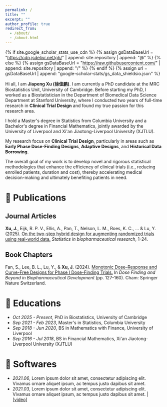 ```yaml
---
permalink: /
title: ""
excerpt: ""
author_profile: true
redirect_from: 
  - /about/
  - /about.html
---
```


{% if site.google_scholar_stats_use_cdn %}
{% assign gsDataBaseUrl = "https://cdn.jsdelivr.net/gh/" | append: site.repository | append: "@" %}
{% else %}
{% assign gsDataBaseUrl = "https://raw.githubusercontent.com/" | append: site.repository | append: "/" %}
{% endif %}
{% assign url = gsDataBaseUrl | append: "google-scholar-stats/gs_data_shieldsio.json" %}

<span class='anchor' id='about-me'></span>

Hi all, I am **Jiapeng Xu (徐佳鹏)**. I am currently a PhD candidate at the MRC Biostatistics Unit, University of Cambridge. Before starting my PhD, I worked as a Biostatistician in the Department of Biomedical Data Science Department at Stanford University, where I conducted two years of full-time research in **Clinical Trial Design** and found my true passion for this research area.

I hold a Master's degree in Statistics from Columbia University and a Bachelor's degree in Financial Mathematics, jointly awarded by the University of Liverpool and Xi'an Jiaotong-Liverpool University (XJTLU).

My research focus on **Clinical Trial Design**, particularly in areas such as **Early Phase Dose-Finding Designs**, **Adaptive Designs**, and **Historical Data Borrowing**. 

The overall goal of my work is to develop novel and rigorous statistical methodologies that enhance the efficiency of clinical trials (i.e., reducing enrolled patients, duration and cost), thereby accelerating medical decision-making and ultimately benefiting patients in need.

<!---
# 🔥 News
- *2022.02*: &nbsp;🎉🎉 Lorem ipsum dolor sit amet, consectetur adipiscing elit. Vivamus ornare aliquet ipsum, ac tempus justo dapibus sit amet.
- *2022.02*: &nbsp;🎉🎉 Lorem ipsum dolor sit amet, consectetur adipiscing elit. Vivamus ornare aliquet ipsum, ac tempus justo dapibus sit amet.
-->

# 📝 Publications

## Journal Articles
**Xu, J.**, Eijk, R. P. V., Ellis, A., Pan, T., Nelson, L. M., Roes, K. C., ... & Lu, Y. (2025). [On the two-step hybrid design for augmenting randomized trials using real-world data.](https://www.tandfonline.com/doi/full/10.1080/19466315.2025.2547855) *Statistics in biopharmaceutical research*, 1-24.

## Book Chapters
Fan, S., Lee, B. L., Lu, Y., & **Xu, J.** (2024). [Monotonic Dose–Response and Curve-Free Designs for Phase I Dose-Finding Trials.](https://link.springer.com/chapter/10.1007/978-3-031-67110-4_6) In *Dose Finding and Beyond in Biopharmaceutical Development* (pp. 127-160). Cham: Springer Nature Switzerland.

<!---
# 🎖 Honors and Awards
- *2021.10* Lorem ipsum dolor sit amet, consectetur adipiscing elit. Vivamus ornare aliquet ipsum, ac tempus justo dapibus sit amet. 
- *2021.09* Lorem ipsum dolor sit amet, consectetur adipiscing elit. Vivamus ornare aliquet ipsum, ac tempus justo dapibus sit amet. 
-->

# 📖 Educations
- *Oct 2025 - Present*, PhD in Biostatistics, University of Cambridge
- *Sep 2021 - Feb 2023*, Master's in Statistics, Columbia University
- *Sep 2018 - Jun 2020*, BS in Mathematics with Finance, University of Liverpool
- *Sep 2016 - Jul 2018*, BS in Financial Mathematics, Xi'an Jiaotong-Liverpool University (XJTLU)

# 🤖 Softwares
- *2021.06*, Lorem ipsum dolor sit amet, consectetur adipiscing elit. Vivamus ornare aliquet ipsum, ac tempus justo dapibus sit amet. 
- *2021.03*, Lorem ipsum dolor sit amet, consectetur adipiscing elit. Vivamus ornare aliquet ipsum, ac tempus justo dapibus sit amet.  \| [\[video\]](https://github.com/)

<!---
# 💻 Internships
- *2019.05 - 2020.02*, [Lorem](https://github.com/), China.
-->